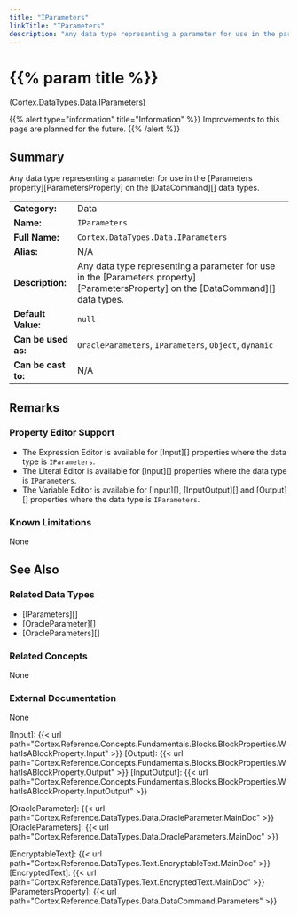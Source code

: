 ```yaml
---
title: "IParameters"
linkTitle: "IParameters"
description: "Any data type representing a parameter for use in the parameters property."
---
```


# {{% param title %}}

<p class="namespace">(Cortex.DataTypes.Data.IParameters)</p>

{{% alert type="information" title="Information" %}} Improvements to this page are planned for the future. {{% /alert %}}

## Summary

Any data type representing a parameter for use in the [Parameters property][ParametersProperty] on the [DataCommand][] data types.

| | |
|-|-|
| **Category:**          | Data                                            |
| **Name:**              | `IParameters`                                      |
| **Full Name:**         | `Cortex.DataTypes.Data.IParameters`         |
| **Alias:**             | N/A                                                    |
| **Description:**       | Any data type representing a parameter for use in the [Parameters property][ParametersProperty] on the [DataCommand][] data types. |
| **Default Value:**     | `null`                                                  |
| **Can be used as:**    | `OracleParameters`, `IParameters`, `Object`, `dynamic`                 |
| **Can be cast to:**    | N/A                                                    |

## Remarks

### Property Editor Support

- The Expression Editor is available for [Input][] properties where the data type is `IParameters`.
- The Literal Editor is available for [Input][] properties where the data type is `IParameters`.
- The Variable Editor is available for [Input][], [InputOutput][] and [Output][] properties where the data type is `IParameters`.

### Known Limitations

None

## See Also

### Related Data Types

- [IParameters][]
- [OracleParameter][]
- [OracleParameters][]

### Related Concepts

None

### External Documentation

None

[Input]: {{< url path="Cortex.Reference.Concepts.Fundamentals.Blocks.BlockProperties.WhatIsABlockProperty.Input" >}}
[Output]: {{< url path="Cortex.Reference.Concepts.Fundamentals.Blocks.BlockProperties.WhatIsABlockProperty.Output" >}}
[InputOutput]: {{< url path="Cortex.Reference.Concepts.Fundamentals.Blocks.BlockProperties.WhatIsABlockProperty.InputOutput" >}}

[OracleParameter]: {{< url path="Cortex.Reference.DataTypes.Data.OracleParameter.MainDoc" >}}
[OracleParameters]: {{< url path="Cortex.Reference.DataTypes.Data.OracleParameters.MainDoc" >}}

[EncryptableText]: {{< url path="Cortex.Reference.DataTypes.Text.EncryptableText.MainDoc" >}}
[EncryptedText]: {{< url path="Cortex.Reference.DataTypes.Text.EncryptedText.MainDoc" >}}
[ParametersProperty]: {{< url path="Cortex.Reference.DataTypes.Data.DataCommand.Parameters" >}}
